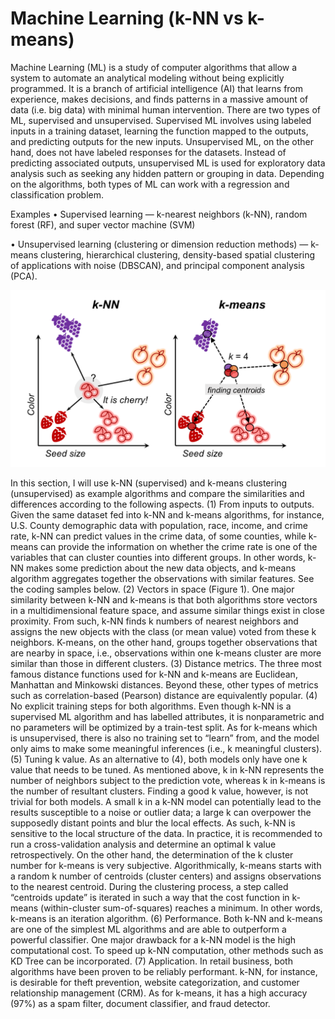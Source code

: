 # Machine Learning (k-NN vs k-means)
Machine Learning (ML) is a study of computer algorithms that allow a system to automate an analytical modeling without being explicitly programmed. It is a branch of artificial intelligence (AI) that learns from experience, makes decisions, and finds patterns in a massive amount of data (i.e. big data) with minimal human intervention. There are two types of ML, supervised and unsupervised. Supervised ML involves using labeled inputs in a training dataset, learning the function mapped to the outputs, and predicting outputs for the new inputs. Unsupervised ML, on the other hand, does not have labeled responses for the datasets. Instead of predicting associated outputs, unsupervised ML is used for exploratory data analysis such as seeking any hidden pattern or grouping in data. Depending on the algorithms, both types of ML can work with a regression and classification problem. 

Examples
•	Supervised learning — k-nearest neighbors (k-NN), random forest (RF), and super vector machine (SVM)

•	Unsupervised learning (clustering or dimension reduction methods) — k-means clustering, hierarchical clustering, density-based spatial clustering of applications with noise (DBSCAN), and principal component analysis (PCA).  

![ML](pic.png)


In this section, I will use k-NN (supervised) and k-means clustering (unsupervised) as example algorithms and compare the similarities and differences according to the following aspects. (1) From inputs to outputs. Given the same dataset fed into k-NN and k-means algorithms, for instance, U.S. County demographic data with population, race, income, and crime rate, k-NN can predict values in the crime data, of some counties, while k-means can provide the information on whether the crime rate is one of the variables that can cluster counties into different groups. In other words, k-NN makes some prediction about the new data objects, and k-means algorithm aggregates together the observations with similar features. See the coding samples below. (2) Vectors in space (Figure 1). One major similarity between k-NN and k-means is that both algorithms store vectors in a multidimensional feature space, and assume similar things exist in close proximity. From such, k-NN finds k numbers of nearest neighbors and assigns the new objects with the class (or mean value) voted from these k neighbors. K-means, on the other hand, groups together observations that are nearby in space, i.e., observations within one k-means cluster are more similar than those in different clusters.  (3) Distance metrics. The three most famous distance functions used for k-NN and k-means are Euclidean, Manhattan and Minkowski distances. Beyond these, other types of metrics such as correlation-based (Pearson) distance are equivalently popular. (4) No explicit training steps for both algorithms. Even though k-NN is a supervised ML algorithm and has labelled attributes, it is nonparametric and no parameters will be optimized by a train-test split. As for k-means which is unsupervised, there is also no training set to “learn” from, and the model only aims to make some meaningful inferences (i.e., k meaningful clusters). (5) Tuning k value. As an alternative to (4), both models only have one k value that needs to be tuned. As mentioned above, k in k-NN represents the number of neighbors subject to the prediction vote, whereas k in k-means is the number of resultant clusters. Finding a good k value, however, is not trivial for both models. A small k in a k-NN model can potentially lead to the results susceptible to a noise or outlier data; a large k can overpower the supposedly distant points and blur the local effects. As such, k-NN is sensitive to the local structure of the data. In practice, it is recommended to run a cross-validation analysis and determine an optimal k value retrospectively. On the other hand, the determination of the k cluster number for k-means is very subjective. Algorithmically, k-means starts with a random k number of centroids (cluster centers) and assigns observations to the nearest centroid. During the clustering process, a step called “centroids update” is iterated in such a way that the cost function in k-means (within-cluster sum-of-squares) reaches a minimum. In other words, k-means is an iteration algorithm. (6) Performance. Both k-NN and k-means are one of the simplest ML algorithms and are able to outperform a powerful classifier. One major drawback for a k-NN model is the high computational cost. To speed up k-NN computation, other methods such as KD Tree can be incorporated. (7) Application. In retail business, both algorithms have been proven to be reliably performant. k-NN, for instance, is desirable for theft prevention, website categorization, and customer relationship management (CRM). As for k-means, it has a high accuracy (97%) as a spam filter, document classifier, and fraud detector.


